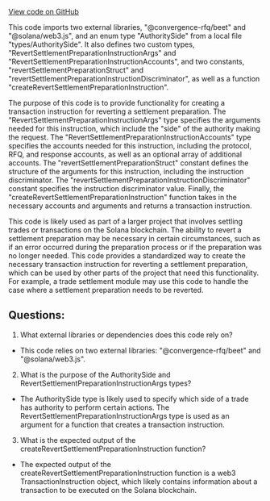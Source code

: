 [View code on GitHub](https://github.com/convergence-rfq/convergence-program-library/rfq/js/generated/instructions/revertSettlementPreparation.d.ts)

This code imports two external libraries, "@convergence-rfq/beet" and "@solana/web3.js", and an enum type "AuthoritySide" from a local file "types/AuthoritySide". It also defines two custom types, "RevertSettlementPreparationInstructionArgs" and "RevertSettlementPreparationInstructionAccounts", and two constants, "revertSettlementPreparationStruct" and "revertSettlementPreparationInstructionDiscriminator", as well as a function "createRevertSettlementPreparationInstruction".

The purpose of this code is to provide functionality for creating a transaction instruction for reverting a settlement preparation. The "RevertSettlementPreparationInstructionArgs" type specifies the arguments needed for this instruction, which include the "side" of the authority making the request. The "RevertSettlementPreparationInstructionAccounts" type specifies the accounts needed for this instruction, including the protocol, RFQ, and response accounts, as well as an optional array of additional accounts. The "revertSettlementPreparationStruct" constant defines the structure of the arguments for this instruction, including the instruction discriminator. The "revertSettlementPreparationInstructionDiscriminator" constant specifies the instruction discriminator value. Finally, the "createRevertSettlementPreparationInstruction" function takes in the necessary accounts and arguments and returns a transaction instruction.

This code is likely used as part of a larger project that involves settling trades or transactions on the Solana blockchain. The ability to revert a settlement preparation may be necessary in certain circumstances, such as if an error occurred during the preparation process or if the preparation was no longer needed. This code provides a standardized way to create the necessary transaction instruction for reverting a settlement preparation, which can be used by other parts of the project that need this functionality. For example, a trade settlement module may use this code to handle the case where a settlement preparation needs to be reverted.
## Questions: 
 1. What external libraries or dependencies does this code rely on?
- This code relies on two external libraries: "@convergence-rfq/beet" and "@solana/web3.js".

2. What is the purpose of the AuthoritySide and RevertSettlementPreparationInstructionArgs types?
- The AuthoritySide type is likely used to specify which side of a trade has authority to perform certain actions. The RevertSettlementPreparationInstructionArgs type is used as an argument for a function that creates a transaction instruction.

3. What is the expected output of the createRevertSettlementPreparationInstruction function?
- The expected output of the createRevertSettlementPreparationInstruction function is a web3 TransactionInstruction object, which likely contains information about a transaction to be executed on the Solana blockchain.